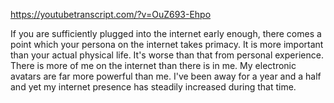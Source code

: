https://youtubetranscript.com/?v=OuZ693-Ehpo

 If you are sufficiently plugged into the internet early enough, there comes a point which your persona on the internet takes primacy. It is more important than your actual physical life. It's worse than that from personal experience. There is more of me on the internet than there is in me. My electronic avatars are far more powerful than me. I've been away for a year and a half and yet my internet presence has steadily increased during that time.